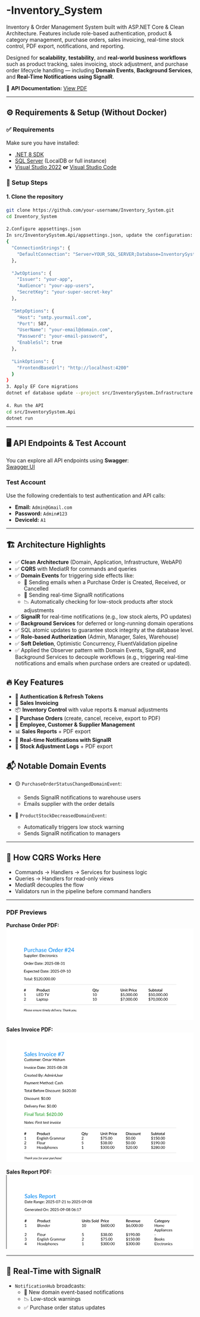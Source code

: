 # -Inventory_System
 Inventory &amp; Order Management System built with ASP.NET Core &amp; Clean Architecture. Features include role-based authentication, product &amp; category management, purchase orders, sales invoicing, real-time stock control, PDF export, notifications, and reporting.

 Designed for **scalability**, **testability**, and **real-world business workflows** such as product tracking, sales invoicing, stock adjustment, and purchase order lifecycle handling — including **Domain Events**, **Background Services**, and **Real-Time Notifications using SignalR**.

📄 **API Documentation:** [View PDF](docs/API_Documentation.pdf)

---

## ⚙️ Requirements & Setup (Without Docker)

### ✅ Requirements
Make sure you have installed:

- [.NET 8 SDK](https://dotnet.microsoft.com/en-us/download)
- [SQL Server](https://www.microsoft.com/en-us/sql-server/sql-server-downloads) (LocalDB or full instance)
- [Visual Studio 2022](https://visualstudio.microsoft.com/vs/) **or** [Visual Studio Code](https://code.visualstudio.com/)



### 🚀 Setup Steps

#### 1. Clone the repository
```bash
git clone https://github.com/your-username/Inventory_System.git
cd Inventory_System

2.Configure appsettings.json
In src/InventorySystem.Api/appsettings.json, update the configuration:
{
  "ConnectionStrings": {
    "DefaultConnection": "Server=YOUR_SQL_SERVER;Database=InventorySystem;Trusted_Connection=True;TrustServerCertificate=True;MultipleActiveResultSets=True"
  },

  "JwtOptions": {
    "Issuer": "your-app",
    "Audience": "your-app-users",
    "SecretKey": "your-super-secret-key"
  },

  "SmtpOptions": {
    "Host": "smtp.yourmail.com",
    "Port": 587,
    "UserName": "your-email@domain.com",
    "Password": "your-email-password",
    "EnableSsl": true
  },

  "LinkOptions": {
    "FrontendBaseUrl": "http://localhost:4200"
  }
}
3. Apply EF Core migrations
dotnet ef database update --project src/InventorySystem.Infrastructure --startup-project src/InventorySystem.Api

4. Run the API
cd src/InventorySystem.Api
dotnet run
```



---

## 🖥️ API Endpoints & Test Account

You can explore all API endpoints using **Swagger**:  
[Swagger UI](http://smartinventory.runasp.net)

### Test Account
Use the following credentials to test authentication and API calls:

- **Email:** `Admin@Gmail.com`  
- **Password:** `Admin#123`
- **DeviceId:** `A1`

---

 ## 🏗️ Architecture Highlights
- ✅ **Clean Architecture** (Domain, Application, Infrastructure, WebAPI)
- ✅ **CQRS** with MediatR for commands and queries
- ✅ **Domain Events** for triggering side effects like:
  - 📧 Sending emails when a Purchase Order is Created, Received, or Cancelled
  - 🔔 Sending real-time SignalR notifications
  - 📉 Automatically checking for low-stock products after stock adjustments
- ✅ **SignalR** for real-time notifications (e.g., low stock alerts, PO updates)
- ✅ **Background Services** for deferred or long-running domain operations
- ✅ SQL atomic updates to guarantee stock integrity at the database level.
- ✅ **Role-based Authorization** (Admin, Manager, Sales, Warehouse)
- ✅ **Soft Deletion**, Optimistic Concurrency, FluentValidation pipeline
- ✅ Applied the Observer pattern with Domain Events, SignalR, and Background Services to decouple workflows (e.g., triggering real-time notifications and emails when purchase orders are created or updated).



## 🔥 Key Features

- 🔐 **Authentication & Refresh Tokens**
- 🧾 **Sales Invoicing**
- 📦 **Inventory Control** with value reports & manual adjustments
- 🛒 **Purchase Orders** (create, cancel, receive, export to PDF)
- 🧍 **Employee, Customer & Supplier Management**
- 📊 **Sales Reports** + PDF export
- 🔔 **Real-time Notifications with SignalR**
- 📃 **Stock Adjustment Logs** + PDF export

## 📬 Notable Domain Events

- 🟡 `PurchaseOrderStatusChangedDomainEvent`:  
  - Sends SignalR notifications to warehouse users  
  - Emails supplier with the order details

- 🔴 `ProductStockDecreasedDomainEvent`:  
  - Automatically triggers low stock warning  
  - Sends SignalR notification to managers

---

## 🧠 How CQRS Works Here

- Commands → Handlers → Services for business logic
- Queries → Handlers for read-only views
- MediatR decouples the flow
- Validators run in the pipeline before command handlers

---

### PDF Previews

**Purchase Order PDF:**
![Purchase Order PDF](images/purchase_order.png)

**Sales Invoice PDF:**
![Sales Invoice PDF](images/sales_invoice.png)

**Sales Report PDF:**
![Sales Report PDF](images/sales_report.png)


---

## 📡 Real-Time with SignalR

- `NotificationHub` broadcasts:
  - 🔔 New domain event-based notifications
  - 📉 Low-stock warnings
  - ✅ Purchase order status updates
